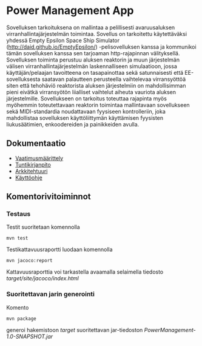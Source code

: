 # Power Management App
Sovelluksen tarkoituksena on mallintaa a pelillisesti avaruusaluksen virranhallintajärjestelmän toimintaa. Sovellus on tarkoitettu käytettäväksi yhdessä Empty Epsilon Space Ship Simulator (http://daid.github.io/EmptyEpsilon/) -pelisovelluksen kanssa ja kommunikoi tämän sovelluksen kanssa sen tarjoaman http-rajapinnan välityksellä. Sovelluksen toiminta perustuu aluksen reaktorin ja muun järjestelmän välisen virranhallintajärjestelmän laskennalliseen simulaatioon, jossa käyttäjän/pelaajan tavoitteena on tasapainottaa sekä satunnaisesti että EE-sovelluksesta saatavan palautteen perusteella vaihtelevaa virransyöttöä siten että tehohäviö reaktorista aluksen järjestelmiin on mahdollisimman pieni eivätkä virransyötön liialliset vaihtelut aiheuta vauriota aluksen järjestelmille. Sovellukseen on tarkoitus toteuttaa rajapinta myös myöhemmin toteutettavaan reaktorin toimintaa mallintavaan sovellukseen sekä MIDI-standardia noudattavaan fyysiseen kontrolleriin, joka mahdollistaa sovelluksen käyttöliittymän käyttämisen fyysisten liukusäätimien, enkoodereiden ja painikkeiden avulla.

## Dokumentaatio
* [Vaatimusmäärittely](https://github.com/vmarttil/ot-harjoitustyo/blob/master/documentation/vaatimusmaarittely.md)
* [Tuntikirjanpito](https://github.com/vmarttil/ot-harjoitustyo/blob/master/documentation/tuntikirjanpito.md)
* [Arkkitehtuuri](https://github.com/vmarttil/ot-harjoitustyo/blob/master/documentation/arkkitehtuuri.md)
* [Käyttöohje](https://github.com/vmarttil/ot-harjoitustyo/blob/master/documentation/kayttoohje.md)

## Komentorivitoiminnot

### Testaus

Testit suoritetaan komennolla

```
mvn test
```

Testikattavuusraportti luodaan komennolla

```
mvn jacoco:report
```

Kattavuusraporttia voi tarkastella avaamalla selaimella tiedosto _target/site/jacoco/index.html_

### Suoritettavan jarin generointi

Komento

```
mvn package
```

generoi hakemistoon _target_ suoritettavan jar-tiedoston _PowerManagement-1.0-SNAPSHOT.jar_

